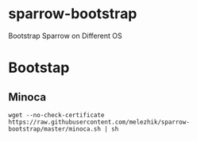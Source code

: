 # sparrow-bootstrap

Bootstrap Sparrow on Different OS


# Bootstap

## Minoca

`wget --no-check-certificate https://raw.githubusercontent.com/melezhik/sparrow-bootstrap/master/minoca.sh | sh`
